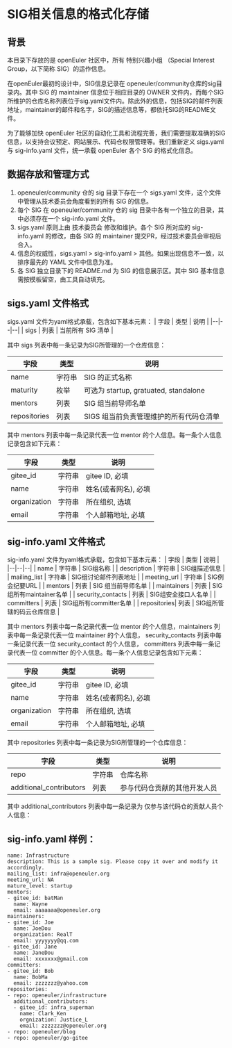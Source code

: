 # SIG相关信息的格式化存储

## 背景

本目录下存放的是 openEuler 社区中，所有 特别兴趣小组 （Special Interest Group，以下简称 SIG）的运作信息。

在openEuler最初的设计中，SIG信息记录在 openeuler/community仓库的sig目录内。其中 SIG 的 maintainer 信息位于相应目录的 OWNER 文件内，而每个SIG所维护的仓库名称列表位于sig.yaml文件内。除此外的信息，包括SIG的邮件列表地址，maintainer的邮件和名字，SIG的描述信息等，都依托SIG的README文件。

为了能够加快 openEuler 社区的自动化工具和流程完善，我们需要提取准确的SIG信息，以支持会议预定、网站展示、代码仓权限管理等。我们重新定义 sigs.yaml 与 sig-info.yaml 文件，统一承载 openEuler 各个 SIG 的格式化信息。

## 数据存放和管理方式

1. openeuler/community 仓的 sig 目录下存在一个 sigs.yaml 文件，这个文件中管理从技术委员会角度看到的所有 SIG 的信息。
2. 每个 SIG 在 openeuler/community 仓的 sig 目录中各有一个独立的目录，其中必须存在一个 sig-info.yaml 文件。
3. sigs.yaml 原则上由 技术委员会 修改和维护。各个 SIG 所对应的 sig-info.yaml 的修改，由各 SIG 的 maintainer 提交PR，经过技术委员会审视后合入。
4. 信息的权威性，sigs.yaml > sig-info.yaml > 其他。如果出现信息不一致，以排序最先的 YAML 文件中信息为准。
5. 各 SIG 独立目录下的 README.md 为 SIG 的信息展示区。其中 SIG 基本信息需按模板留空，由工具自动填充。

##  sigs.yaml 文件格式
sigs.yaml 文件为yaml格式承载，包含如下基本元素：
| 字段 | 类型 | 说明 |
|--|--|--|
| sigs | 列表 | 当前所有 SIG 清单 |

其中 sigs 列表中每一条记录为SIG所管理的一个仓库信息：

| 字段 | 类型 |  说明 |
|--|--|--|
| name | 字符串 | SIG 的正式名称 |
| maturity | 枚举 | 可选为 startup, gratuated, standalone |
| mentors | 列表 | SIG 组当前导师名单 |
| repositories | 列表 | SIGS 组当前负责管理维护的所有代码仓清单 |

其中 mentors 列表中每一条记录代表一位 mentor 的个人信息。每一条个人信息记录包含如下元素：

| 字段 | 类型 | 说明 |
|--|--|--|
| gitee_id | 字符串 | gitee ID, 必填 |
| name | 字符串 | 姓名(或者网名), 必填 |
| organization| 字符串 | 所在组织, 选填 |
| email| 字符串 | 个人邮箱地址, 必填 |

##  sig-info.yaml 文件格式

sig-info.yaml 文件为yaml格式承载，包含如下基本元素：
| 字段 | 类型 | 说明 |
|--|--|--|
| name | 字符串 | SIG组名称 |
| description | 字符串 | SIG组描述信息 |
| mailing_list | 字符串 | SIG组讨论邮件列表地址 |
| meeting_url | 字符串 | SIG例会纪要URL |
| mentors | 列表 | SIG 组当前导师名单 |
| maintainers | 列表 | SIG组所有maintainer名单 |
| security_contacts | 列表 | SIG组安全接口人名单 |
| committers | 列表 | SIG组所有committer名单 |
| repositories| 列表 | SIG组所管辖的码云仓库信息 |

其中 mentors 列表中每一条记录代表一位 mentor 的个人信息，maintainers 列表中每一条记录代表一位 maintainer 的个人信息， security_contacts 列表中每一条记录代表一位 security_contact 的个人信息， committers 列表中每一条记录代表一位 committer 的个人信息。每一条个人信息记录包含如下元素：

| 字段 | 类型 | 说明 |
|--|--|--|
| gitee_id | 字符串 | gitee ID, 必填 |
| name | 字符串 | 姓名(或者网名), 必填 |
| organization| 字符串 | 所在组织, 选填 |
| email| 字符串 | 个人邮箱地址, 必填 |

其中 repositories 列表中每一条记录为SIG所管理的一个仓库信息：

| 字段 | 类型 |  说明 |
|--|--|--|
| repo | 字符串 | 仓库名称 |
| additional_contributors | 列表 | 参与代码仓贡献的其他开发人员 |

其中 additional_contributors 列表中每一条记录为 仅参与该代码仓的贡献人员个人信息：

## sig-info.yaml 样例：
```
name: Infrastructure
description: This is a sample sig. Please copy it over and modify it accordingly.
mailing_list: infra@openeuler.org
meeting_url: NA
mature_level: startup
mentors:
- gitee_id: batMan
  name: Wayne
  email: aaaaaaa@openeuler.org
maintainers:
- gitee_id: Joe
  name: JoeDou
  organization: RealT
  email: yyyyyyy@qq.com
- gitee_id: Jane
  name: JaneDou
  email: xxxxxxx@gmail.com
committers:
- gitee_id: Bob
  name: BobMa
  email: zzzzzzz@yahoo.com
repositories:
- repo: openeuler/infrastructure
  additional_contributors:
  - gitee_id: infra_superman
    name: Clark_Ken
  	orgnization: Justice_L
  	email: zzzzzzz@openeuler.org
- repo: openeuler/blog
- repo: openeuler/go-gitee
```
